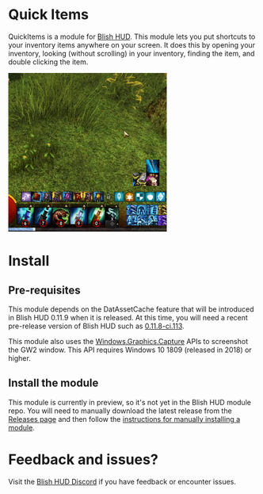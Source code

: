 # Quick Items

QuickItems is a module for [Blish HUD](https://github.com/blish-hud/Blish-HUD). This module lets you put shortcuts to your inventory items anywhere on your screen. It does this by opening your inventory, looking (without scrolling) in your inventory, finding the item, and double clicking the item.

![Demo](Images/demo.gif?raw=true "Demo")

# Install
## Pre-requisites
This module depends on the DatAssetCache feature that will be introduced in Blish HUD 0.11.9 when it is released. At this time, you will need a recent pre-release version of Blish HUD such as [0.11.8-ci.113](https://github.com/blish-hud/Blish-HUD-Prereleases/releases/tag/v0.11.8-ci.113).

This module also uses the [Windows.Graphics.Capture](https://docs.microsoft.com/en-us/uwp/api/windows.graphics.capture) APIs to screenshot the GW2 window. This API requires Windows 10 1809 (released in 2018) or higher.

## Install the module
This module is currently in preview, so it's not yet in the Blish HUD module repo. You will need to manually download the latest release from the [Releases page](https://github.com/tentose/Gw2QuickItem/releases) and then follow the [instructions for manually installing a module](https://blishhud.com/docs/user/installing-modules#manually-installing-modules).

# Feedback and issues?
Visit the [Blish HUD Discord](https://discord.gg/AD7n5VtDMJ) if you have feedback or encounter issues. 

